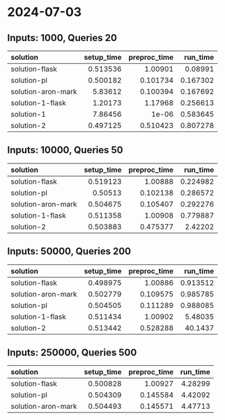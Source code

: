 # 2024-07-03

## Inputs: 1000, Queries 20

| solution           |   setup_time |   preproc_time |   run_time |
|:-------------------|-------------:|---------------:|-----------:|
| solution-flask     |     0.513536 |       1.00901  |   0.08991  |
| solution-pl        |     0.500182 |       0.101734 |   0.167302 |
| solution-aron-mark |     5.83612  |       0.100394 |   0.167692 |
| solution-1-flask   |     1.20173  |       1.17968  |   0.256613 |
| solution-1         |     7.86456  |       1e-06    |   0.583645 |
| solution-2         |     0.497125 |       0.510423 |   0.807278 |

## Inputs: 10000, Queries 50

| solution           |   setup_time |   preproc_time |   run_time |
|:-------------------|-------------:|---------------:|-----------:|
| solution-flask     |     0.519123 |       1.00888  |   0.224982 |
| solution-pl        |     0.50513  |       0.102138 |   0.286572 |
| solution-aron-mark |     0.504675 |       0.105407 |   0.292276 |
| solution-1-flask   |     0.511358 |       1.00908  |   0.779887 |
| solution-2         |     0.503883 |       0.475377 |   2.42202  |

## Inputs: 50000, Queries 200

| solution           |   setup_time |   preproc_time |   run_time |
|:-------------------|-------------:|---------------:|-----------:|
| solution-flask     |     0.498975 |       1.00886  |   0.913512 |
| solution-aron-mark |     0.502779 |       0.109575 |   0.985785 |
| solution-pl        |     0.504505 |       0.111289 |   0.988085 |
| solution-1-flask   |     0.511434 |       1.00902  |   5.48035  |
| solution-2         |     0.513442 |       0.528288 |  40.1437   |

## Inputs: 250000, Queries 500

| solution           |   setup_time |   preproc_time |   run_time |
|:-------------------|-------------:|---------------:|-----------:|
| solution-flask     |     0.500828 |       1.00927  |    4.28299 |
| solution-pl        |     0.504309 |       0.145584 |    4.42092 |
| solution-aron-mark |     0.504493 |       0.145571 |    4.47713 |